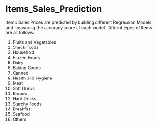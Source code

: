 # Items_Sales_Prediction
Item’s Sales Prices are predicted by building different Regression Models and measuring the accuracy score of each model.
Differnt types of Items are as follows:
1. Fruits and Vegetables    
2. Snack Foods              
3. Household                
4. Frozen Foods             
5. Dairy                    
6. Baking Goods             
7. Canned                   
8. Health and Hygiene        
9. Meat                      
10. Soft Drinks               
11. Breads                    
12. Hard Drinks               
13. Starchy Foods             
14. Breakfast                 
15. Seafood
16. Others  
